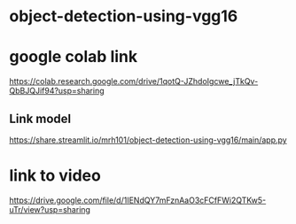 # object-detection-using-vgg16

# google colab link

https://colab.research.google.com/drive/1qotQ-JZhdoIgcwe_jTkQv-QbBJQJif94?usp=sharing

## Link model

https://share.streamlit.io/mrh101/object-detection-using-vgg16/main/app.py

# link to video

https://drive.google.com/file/d/1IENdQY7mFznAaO3cFCfFWi2QTKw5-uTr/view?usp=sharing
